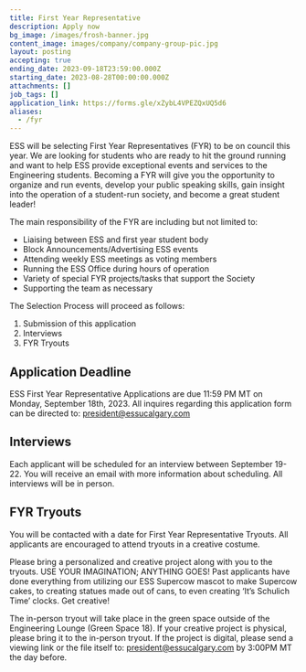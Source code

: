 ```yaml
---
title: First Year Representative
description: Apply now
bg_image: /images/frosh-banner.jpg
content_image: images/company/company-group-pic.jpg
layout: posting
accepting: true
ending_date: 2023-09-18T23:59:00.000Z
starting_date: 2023-08-28T00:00:00.000Z
attachments: []
job_tags: []
application_link: https://forms.gle/xZybL4VPEZQxUQ5d6
aliases:
  - /fyr
---
```


ESS will be selecting First Year Representatives (FYR) to be on council this year. We are looking for students who are ready to hit the ground running and want to help ESS provide exceptional events and services to the Engineering students. Becoming a FYR will give you the opportunity to organize and run events, develop your public speaking skills, gain insight into the operation of a student-run society, and become a great student leader!

The main responsibility of the FYR are including but not limited to:

- Liaising between ESS and first year student body
- Block Announcements/Advertising ESS events
- Attending weekly ESS meetings as voting members
- Running the ESS Office during hours of operation
- Variety of special FYR projects/tasks that support the Society
- Supporting the team as necessary

The Selection Process will proceed as follows:

1. Submission of this application
2. Interviews
3. FYR Tryouts

## Application Deadline

ESS First Year Representative Applications are due 11:59 PM MT on Monday, September 18th, 2023. All inquires regarding this application form can be directed to: president@essucalgary.com

## Interviews

Each applicant will be scheduled for an interview between September 19-22. You will receive an email with more information about scheduling. All interviews will be in person.

## FYR Tryouts

You will be contacted with a date for First Year Representative Tryouts. All applicants are encouraged to attend tryouts in a creative costume.

Please bring a personalized and creative project along with you to the tryouts. USE YOUR IMAGINATION; ANYTHING GOES! Past applicants have done everything from utilizing our ESS Supercow mascot to make Supercow cakes, to creating statues made out of cans, to even creating ‘It’s Schulich Time’ clocks. Get creative!

The in-person tryout will take place in the green space outside of the Engineering Lounge (Green Space 18). If your creative project is physical, please bring it to the in-person tryout. If the project is digital, please send a viewing link or the file itself to: president@essucalgary.com by 3:00PM MT the day before.

